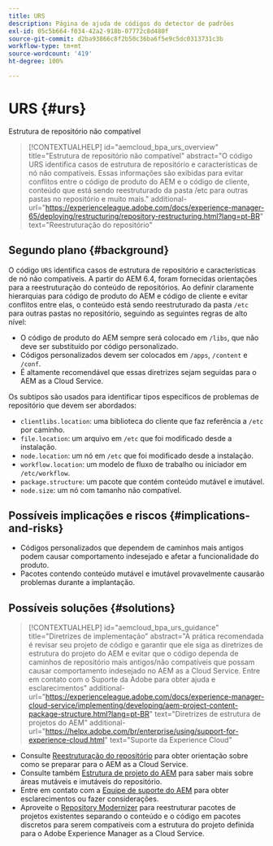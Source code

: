 ```yaml
---
title: URS
description: Página de ajuda de códigos do detector de padrões
exl-id: 05c5b664-f034-42a2-918b-07772c8d480f
source-git-commit: d2ba93866c8f2b50c36ba6f5e9c5dc0313731c3b
workflow-type: tm+mt
source-wordcount: '419'
ht-degree: 100%

---
```


# URS {#urs}

Estrutura de repositório não compatível

>[!CONTEXTUALHELP]
>id="aemcloud_bpa_urs_overview"
>title="Estrutura de repositório não compatível"
>abstract="O código URS identifica casos de estrutura de repositório e características de nó não compatíveis. Essas informações são exibidas para evitar conflitos entre o código de produto do AEM e o código de cliente, conteúdo que está sendo reestruturado da pasta /etc para outras pastas no repositório e muito mais."
>additional-url="https://experienceleague.adobe.com/docs/experience-manager-65/deploying/restructuring/repository-restructuring.html?lang=pt-BR" text="Reestruturação do repositório"

## Segundo plano {#background}

O código `URS` identifica casos de estrutura de repositório e características de nó não compatíveis. A partir do AEM 6.4, foram fornecidas orientações para a reestruturação do conteúdo de repositórios. Ao definir claramente hierarquias para código de produto do AEM e código de cliente e evitar conflitos entre elas, o conteúdo está sendo reestruturado da pasta `/etc` para outras pastas no repositório, seguindo as seguintes regras de alto nível:

* O código de produto do AEM sempre será colocado em `/libs`, que não deve ser substituído por código personalizado.
* Códigos personalizados devem ser colocados em `/apps`, `/content` e `/conf`.
* É altamente recomendável que essas diretrizes sejam seguidas para o AEM as a Cloud Service.

Os subtipos são usados para identificar tipos específicos de problemas de repositório que devem ser abordados:
* `clientlibs.location`: uma biblioteca do cliente que faz referência a `/etc` por caminho.
* `file.location`: um arquivo em `/etc` que foi modificado desde a instalação.
* `node.location`: um nó em `/etc` que foi modificado desde a instalação.
* `workflow.location`: um modelo de fluxo de trabalho ou iniciador em `/etc/workflow`.
* `package.structure`: um pacote que contém conteúdo mutável e imutável.
* `node.size`: um nó com tamanho não compatível.

## Possíveis implicações e riscos {#implications-and-risks}

* Códigos personalizados que dependem de caminhos mais antigos podem causar comportamento indesejado e afetar a funcionalidade do produto.
* Pacotes contendo conteúdo mutável e imutável provavelmente causarão problemas durante a implantação.

## Possíveis soluções {#solutions}

>[!CONTEXTUALHELP]
>id="aemcloud_bpa_urs_guidance"
>title="Diretrizes de implementação"
>abstract="A prática recomendada é revisar seu projeto de código e garantir que ele siga as diretrizes de estrutura do projeto do AEM e evitar que o código dependa de caminhos de repositório mais antigos/não compatíveis que possam causar comportamento indesejado no AEM as a Cloud Service. Entre em contato com o Suporte da Adobe para obter ajuda e esclarecimentos"
>additional-url="https://experienceleague.adobe.com/docs/experience-manager-cloud-service/implementing/developing/aem-project-content-package-structure.html?lang=pt-BR" text="Diretrizes de estrutura de projetos do AEM"
>additional-url="https://helpx.adobe.com/br/enterprise/using/support-for-experience-cloud.html" text="Suporte da Experience Cloud"

* Consulte [Reestruturação do repositório](https://experienceleague.adobe.com/docs/experience-manager-65/deploying/restructuring/repository-restructuring.html?lang=pt-BR) para obter orientação sobre como se preparar para o AEM as a Cloud Service.
* Consulte também [Estrutura de projeto do AEM](https://experienceleague.adobe.com/docs/experience-manager-cloud-service/implementing/developing/aem-project-content-package-structure.html?lang=pt-BR) para saber mais sobre áreas mutáveis e imutáveis do repositório.
* Entre em contato com a [Equipe de suporte do AEM](https://helpx.adobe.com/br/enterprise/using/support-for-experience-cloud.html) para obter esclarecimentos ou fazer considerações.
* Aproveite o [Repository Modernizer](https://experienceleague.adobe.com/docs/experience-manager-cloud-service/moving/refactoring-tools/repo-modernizer.html?lang=pt-BR#refactoring-tools) para reestruturar pacotes de projetos existentes separando o conteúdo e o código em pacotes discretos para serem compatíveis com a estrutura do projeto definida para o Adobe Experience Manager as a Cloud Service.
